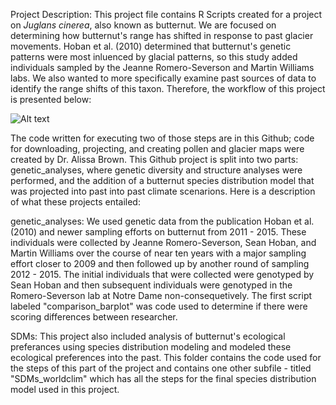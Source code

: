 Project Description:
This project file contains R Scripts created for a project on <i>Juglans cinerea</i>, also known as butternut. We are focused on determining how butternut's range has shifted in response to past glacier movements. Hoban et al. (2010) determined that butternut's genetic patterns were most inluenced by glacial patterns, so this study added individuals sampled by the Jeanne Romero-Severson and Martin Williams labs. We also wanted to more specifically examine past sources of data to identify the range shifts of this taxon. Therefore, the workflow of this project is presented below: 

![Alt text](Images/worflow_github.jpg.jpg?raw=true "Flowchart for project") 

The code written for executing two of those steps are in this Github; code for downloading, projecting, and creating pollen and glacier maps were created by Dr. Alissa Brown. This Github project is split into two parts: genetic_analyses, where genetic diversity and structure analyses were performed, and the addition of a butternut species distribution model that was projected into past into past climate scenarions. Here is a description of what these projects entailed: 

genetic_analyses: We used genetic data from the publication Hoban et al. (2010) and newer sampling efforts on butternut from 2011 - 2015. These individuals were collected by Jeanne Romero-Severson, Sean Hoban, and Martin Williams over the course of near ten years with a major sampling effort closer to 2009 and then followed up by another round of sampling 2012 - 2015. The initial individuals that were collected were genotyped by Sean Hoban and then subsequent individuals were genotyped in the Romero-Severson lab at Notre Dame non-consequetively. The first script labeled "comparison_barplot" was code used to determine if there were scoring differences between researcher. 

SDMs: This project also included analysis of butternut's ecological preferances using species distribution modeling and modeled these ecological preferences into the past. This folder contains the code used for the steps of this part of the project and contains one other subfile - titled "SDMs_worldclim" which has all the steps for the final species distribution model used in this project.
 
